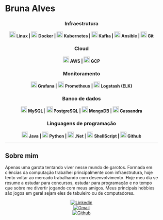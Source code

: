 # Bruna Alves

<div align="center">

### Infraestrutura

 **<img width="20" src="https://skillicons.dev/icons?i=linux" class="jop-noMdConv"> Linux | <img width="20" src="https://skillicons.dev/icons?i=docker" class="jop-noMdConv"> Docker | <img width="20" src="https://skillicons.dev/icons?i=kubernetes" class="jop-noMdConv"> Kubernetes | <img width="20" src="https://skillicons.dev/icons?i=kafka" class="jop-noMdConv"> Kafka | <img width="20" src="https://skillicons.dev/icons?i=ansible" class="jop-noMdConv"> Ansible | <img width="20" src="https://skillicons.dev/icons?i=git" class="jop-noMdConv"> Git**

</div><div align="center">

### Cloud

 **<img width="20" src="https://skillicons.dev/icons?i=aws" class="jop-noMdConv"> AWS | <img width="20" src="https://skillicons.dev/icons?i=gcp" class="jop-noMdConv"> GCP**

</div><div align="center">

### Monitoramento

 **<img width="20" src="https://skillicons.dev/icons?i=grafana" class="jop-noMdConv"> Grafana | <img width="20" src="https://skillicons.dev/icons?i=prometheus" class="jop-noMdConv"> Prometheus | <img width="20" src="https://skillicons.dev/icons?i=elasticsearch" class="jop-noMdConv"> Logstash (ELK)**

</div><div align="center">

### Banco de dados

 **<img width="20" src="https://skillicons.dev/icons?i=mysql" class="jop-noMdConv"> MySQL | <img width="20" src="https://skillicons.dev/icons?i=postgresql" class="jop-noMdConv"> PostgreSQL | <img width="20" src="https://skillicons.dev/icons?i=mongodb" class="jop-noMdConv"> MongoDB | <img width="20" src="https://skillicons.dev/icons?i=cassandra" class="jop-noMdConv"> Cassandra**

</div><div align="center">

### Linguagens de programação

 **<img width="20" src="https://skillicons.dev/icons?i=java" class="jop-noMdConv"> Java | <img width="20" src="https://skillicons.dev/icons?i=python" class="jop-noMdConv"> Python | <img width="20" src="https://skillicons.dev/icons?i=dotnet" class="jop-noMdConv"> .Net | <img width="20" src="https://skillicons.dev/icons?i=vim" class="jop-noMdConv"> ShellScript | <img width="20" src="https://skillicons.dev/icons?i=github" class="jop-noMdConv"> Github**

</div>

* * *

## Sobre mim

Apenas uma garota tentando viver nesse mundo de garotos. Formada em ciências da computação trabalhei principalmente com infraestrutura, hoje tento voltar ao mercado trabalhando com desenvolvimento. Hoje meu dia se resume a estudar para concursos, estudar para programação e no tempo que sobre me divertir jogando com meus amigos. Meus principais hobbies são jogos em geral sejam eles de tabuleiro ou de computadores.

<div align="center">

[![Linkedin](https://img.shields.io/badge/Linkedin-lavender?logo=linkedin)](https://www.linkedin.com/in/brunaolialwes)  
[![Gmail](https://img.shields.io/badge/Gmail-lavender?logo=gmail)](mailto:brunaolialwes@gmail.com)  
[![Github](https://img.shields.io/badge/Github-lavender?logo=github)](https://github.com/Garabigb)

</div>
